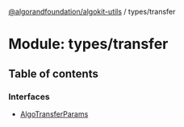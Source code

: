 [@algorandfoundation/algokit-utils](../README.md) / types/transfer

# Module: types/transfer

## Table of contents

### Interfaces

- [AlgoTransferParams](../interfaces/types_transfer.AlgoTransferParams.md)
